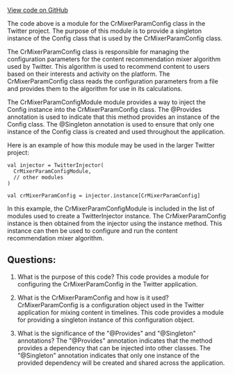 [View code on GitHub](https://github.com/misbahsy/the-algorithm/cr-mixer/server/src/main/scala/com/twitter/cr_mixer/module/CrMixerParamConfigModule.scala)

The code above is a module for the CrMixerParamConfig class in the Twitter project. The purpose of this module is to provide a singleton instance of the Config class that is used by the CrMixerParamConfig class. 

The CrMixerParamConfig class is responsible for managing the configuration parameters for the content recommendation mixer algorithm used by Twitter. This algorithm is used to recommend content to users based on their interests and activity on the platform. The CrMixerParamConfig class reads the configuration parameters from a file and provides them to the algorithm for use in its calculations. 

The CrMixerParamConfigModule module provides a way to inject the Config instance into the CrMixerParamConfig class. The @Provides annotation is used to indicate that this method provides an instance of the Config class. The @Singleton annotation is used to ensure that only one instance of the Config class is created and used throughout the application. 

Here is an example of how this module may be used in the larger Twitter project:

```
val injector = TwitterInjector(
  CrMixerParamConfigModule,
  // other modules
)

val crMixerParamConfig = injector.instance[CrMixerParamConfig]
```

In this example, the CrMixerParamConfigModule is included in the list of modules used to create a TwitterInjector instance. The CrMixerParamConfig instance is then obtained from the injector using the instance method. This instance can then be used to configure and run the content recommendation mixer algorithm.
## Questions: 
 1. What is the purpose of this code?
   This code provides a module for configuring the CrMixerParamConfig in the Twitter application.

2. What is the CrMixerParamConfig and how is it used?
   CrMixerParamConfig is a configuration object used in the Twitter application for mixing content in timelines. This code provides a module for providing a singleton instance of this configuration object.

3. What is the significance of the "@Provides" and "@Singleton" annotations?
   The "@Provides" annotation indicates that the method provides a dependency that can be injected into other classes. The "@Singleton" annotation indicates that only one instance of the provided dependency will be created and shared across the application.